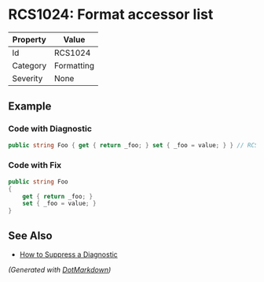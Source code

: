 # RCS1024: Format accessor list

| Property | Value      |
| -------- | ---------- |
| Id       | RCS1024    |
| Category | Formatting |
| Severity | None       |

## Example

### Code with Diagnostic

```csharp
public string Foo { get { return _foo; } set { _foo = value; } } // RCS1024
```

### Code with Fix

```csharp
public string Foo
{
    get { return _foo; }
    set { _foo = value; }
}
```

## See Also

* [How to Suppress a Diagnostic](../HowToConfigureAnalyzers.md#how-to-suppress-a-diagnostic)


*\(Generated with [DotMarkdown](http://github.com/JosefPihrt/DotMarkdown)\)*